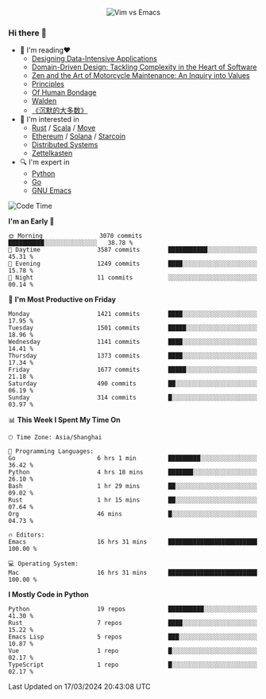 <p align="center">
    <img src="https://gist.githubusercontent.com/coldnight/e696baffb094e71c96cb302118878eae/raw/40ea5053a6f66cc65f90f437e4173497da225958/banner.gif" alt="Vim vs Emacs" />
</p>

### Hi there 👋

- 📖 I'm reading❤️
    + [Designing Data-Intensive Applications](https://www.oreilly.com/library/view/designing-data-intensive-applications/9781491903063/)
    + [Domain-Driven Design: Tackling Complexity in the Heart of Software](https://www.dddcommunity.org/book/evans_2003/)
    + [Zen and the Art of Motorcycle Maintenance: An Inquiry into Values](https://en.wikipedia.org/wiki/Zen_and_the_Art_of_Motorcycle_Maintenance)
    + [Principles](https://www.principles.com/)
    + [Of Human Bondage](https://en.wikipedia.org/wiki/Of_Human_Bondage)
    + [Walden](https://en.wikipedia.org/wiki/Walden)
    + [《沉默的大多数》](https://en.wikipedia.org/wiki/Silent_majority)
- 🌱 I'm interested in
    + [Rust](https://www.rust-lang.org/) / [Scala](https://www.scala-lang.org/) / [Move](https://github.com/move-language/move/)
    + [Ethereum](https://ethereum.org/en/) / [Solana](https://solana.com/) / [Starcoin](https://github.com/starcoinorg/starcoin)
	+ [Distributed Systems](https://www.linuxzen.com/notes/topics/20200320174417_%E5%88%86%E5%B8%83%E5%BC%8F/)
	+ [Zettelkasten](https://www.linuxzen.com/notes/notes/20220120080920-slip_box/)
- 🔍 I'm expert in
    + [Python](https://www.python.org/)
    + [Go](https://go.dev/)
    + [GNU Emacs](https://www.gnu.org/software/emacs/)

<!--START_SECTION:waka-->
![Code Time](http://img.shields.io/badge/Code%20Time-2%2C738%20hrs%2030%20mins-blue)

**I'm an Early 🐤** 

```text
🌞 Morning                3070 commits        ██████████░░░░░░░░░░░░░░░   38.78 % 
🌆 Daytime                3587 commits        ███████████░░░░░░░░░░░░░░   45.31 % 
🌃 Evening                1249 commits        ████░░░░░░░░░░░░░░░░░░░░░   15.78 % 
🌙 Night                  11 commits          ░░░░░░░░░░░░░░░░░░░░░░░░░   00.14 % 
```
📅 **I'm Most Productive on Friday** 

```text
Monday                   1421 commits        ████░░░░░░░░░░░░░░░░░░░░░   17.95 % 
Tuesday                  1501 commits        █████░░░░░░░░░░░░░░░░░░░░   18.96 % 
Wednesday                1141 commits        ████░░░░░░░░░░░░░░░░░░░░░   14.41 % 
Thursday                 1373 commits        ████░░░░░░░░░░░░░░░░░░░░░   17.34 % 
Friday                   1677 commits        █████░░░░░░░░░░░░░░░░░░░░   21.18 % 
Saturday                 490 commits         ██░░░░░░░░░░░░░░░░░░░░░░░   06.19 % 
Sunday                   314 commits         █░░░░░░░░░░░░░░░░░░░░░░░░   03.97 % 
```


📊 **This Week I Spent My Time On** 

```text
🕑︎ Time Zone: Asia/Shanghai

💬 Programming Languages: 
Go                       6 hrs 1 min         █████████░░░░░░░░░░░░░░░░   36.42 % 
Python                   4 hrs 18 mins       ███████░░░░░░░░░░░░░░░░░░   26.10 % 
Bash                     1 hr 29 mins        ██░░░░░░░░░░░░░░░░░░░░░░░   09.02 % 
Rust                     1 hr 15 mins        ██░░░░░░░░░░░░░░░░░░░░░░░   07.64 % 
Org                      46 mins             █░░░░░░░░░░░░░░░░░░░░░░░░   04.73 % 

🔥 Editors: 
Emacs                    16 hrs 31 mins      █████████████████████████   100.00 % 

💻 Operating System: 
Mac                      16 hrs 31 mins      █████████████████████████   100.00 % 
```

**I Mostly Code in Python** 

```text
Python                   19 repos            ██████████░░░░░░░░░░░░░░░   41.30 % 
Rust                     7 repos             ████░░░░░░░░░░░░░░░░░░░░░   15.22 % 
Emacs Lisp               5 repos             ███░░░░░░░░░░░░░░░░░░░░░░   10.87 % 
Vue                      1 repo              █░░░░░░░░░░░░░░░░░░░░░░░░   02.17 % 
TypeScript               1 repo              █░░░░░░░░░░░░░░░░░░░░░░░░   02.17 % 
```




 Last Updated on 17/03/2024 20:43:08 UTC
<!--END_SECTION:waka-->

